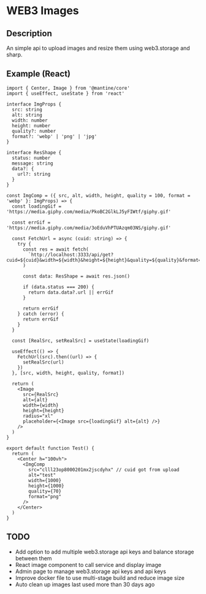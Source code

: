 # WEB3 Images

## Description

An simple api to upload images and resize them using web3.storage and sharp.

## Example (React)

```tsx
import { Center, Image } from '@mantine/core'
import { useEffect, useState } from 'react'

interface ImgProps {
  src: string
  alt: string
  width: number
  height: number
  quality?: number
  format?: 'webp' | 'png' | 'jpg'
}

interface ResShape {
  status: number
  message: string
  data?: {
    url?: string
  }
}

const ImgComp = ({ src, alt, width, height, quality = 100, format = 'webp' }: ImgProps) => {
  const loadingGif = 'https://media.giphy.com/media/PkoBC2GlkLJ5yFIWtf/giphy.gif'

  const errGif = 'https://media.giphy.com/media/3oEduVhPTUAzqm03NS/giphy.gif'

  const FetchUrl = async (cuid: string) => {
    try {
      const res = await fetch(
        `http://localhost:3333/api/get?cuid=${cuid}&width=${width}&height=${height}&quality=${quality}&format=${format}`
      )

      const data: ResShape = await res.json()

      if (data.status === 200) {
        return data.data?.url || errGif
      }

      return errGif
    } catch (error) {
      return errGif
    }
  }

  const [RealSrc, setRealSrc] = useState(loadingGif)

  useEffect(() => {
    FetchUrl(src).then((url) => {
      setRealSrc(url)
    })
  }, [src, width, height, quality, format])

  return (
    <Image
      src={RealSrc}
      alt={alt}
      width={width}
      height={height}
      radius="xl"
      placeholder={<Image src={loadingGif} alt={alt} />}
    />
  )
}

export default function Test() {
  return (
    <Center h="100vh">
      <ImgComp
        src="clll23op8000201mx2jscdyhx" // cuid got from upload
        alt="test"
        width={1000}
        height={1000}
        quality={70}
        format="png"
      />
    </Center>
  )
}
```

## TODO

- Add option to add multiple web3.storage api keys and balance storage between them
- React image component to call service and display image
- Admin page to manage web3.storage api keys and api keys
- Improve docker file to use multi-stage build and reduce image size
- Auto clean up images last used more than 30 days ago
